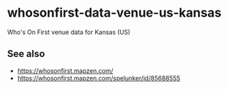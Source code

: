 # whosonfirst-data-venue-us-kansas

Who's On First venue data for Kansas (US)

## See also

* https://whosonfirst.mapzen.com/
* https://whosonfirst.mapzen.com/spelunker/id/85688555
